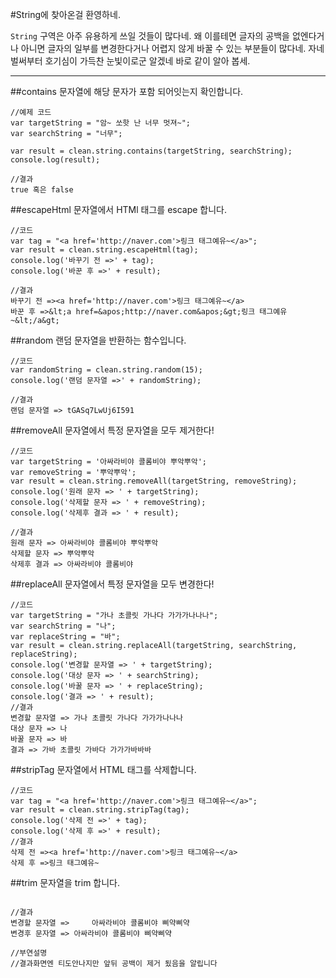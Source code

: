 #String에 찾아온걸 환영하네.

`String` 구역은 아주 유용하게 쓰일 것들이 많다네. 왜 이를테면 글자의 공백을 없엔다거나 아니면 글자의 일부를 변경한다거나 어렵지 않게 바꿀 수 있는 부분들이 많다네. 자네 벌써부터 호기심이 가득찬 눈빛이로군 알겠네 바로 같이 알아 봅세.

---

##contains
문자열에 해당 문자가 포함 되어잇는지 확인합니다.

```
//예제 코드
var targetString = "암~ 쏘핫 난 너무 멋져~";
var searchString = "너무";

var result = clean.string.contains(targetString, searchString);
console.log(result);

//결과
true 혹은 false
```

##escapeHtml
문자열에서 HTMl 태그를 escape 합니다.
```
//코드
var tag = "<a href='http://naver.com'>링크 태그예유~</a>";
var result = clean.string.escapeHtml(tag);
console.log('바꾸기 전 =>' + tag);
console.log('바꾼 후 =>' + result);

//결과
바꾸기 전 =><a href='http://naver.com'>링크 태그예유~</a>
바꾼 후 =>&lt;a href=&apos;http://naver.com&apos;&gt;링크 태그예유~&lt;/a&gt;
```

##random
랜덤 문자열을 반환하는 함수입니다.
```
//코드
var randomString = clean.string.random(15);
console.log('랜덤 문자열 =>' + randomString);

//결과
랜덤 문자열 => tGASq7LwUj6I591
```

##removeAll
문자열에서 특정 문자열을 모두 제거한다!
```
//코드
var targetString = '아싸라비야 콜롬비야 뿌악뿌악';
var removeString = '뿌악뿌악';
var result = clean.string.removeAll(targetString, removeString);
console.log('원래 문자 => ' + targetString);
console.log('삭제할 문자 => ' + removeString);
console.log('삭제후 결과 => ' + result);

//결과
원래 문자 => 아싸라비야 콜롬비야 뿌악뿌악
삭제할 문자 => 뿌악뿌악
삭제후 결과 => 아싸라비야 콜롬비야
```

##replaceAll
문자열에서 특정 문자열을 모두 변경한다!
```
//코드
var targetString = "가나 초콜릿 가나다 가가가나나나";
var searchString = "나";
var replaceString = "바";
var result = clean.string.replaceAll(targetString, searchString, replaceString);
console.log('변경할 문자열 => ' + targetString);
console.log('대상 문자 => ' + searchString);
console.log('바꿀 문자 => ' + replaceString);
console.log('결과 => ' + result);
//결과
변경할 문자열 => 가나 초콜릿 가나다 가가가나나나
대상 문자 => 나
바꿀 문자 => 바
결과 => 가바 초콜릿 가바다 가가가바바바
```

##stripTag
문자열에서 HTML 태그를 삭제합니다.

```
//코드
var tag = "<a href='http://naver.com'>링크 태그예유~</a>";
var result = clean.string.stripTag(tag);
console.log('삭제 전 =>' + tag);
console.log('삭제 후 =>' + result);
//결과
삭제 전 =><a href='http://naver.com'>링크 태그예유~</a>
삭제 후 =>링크 태그예유~
```

##trim
문자열을 trim 합니다.
```

//결과
변경할 문자열 =>     아싸라비야 콜롬비야 삐약삐약      
변경후 문자열 => 아싸라비야 콜롬비야 삐약삐약

//부연설명 
//결과화면엔 티도안나지만 앞뒤 공백이 제거 됬음을 알립니다
```

